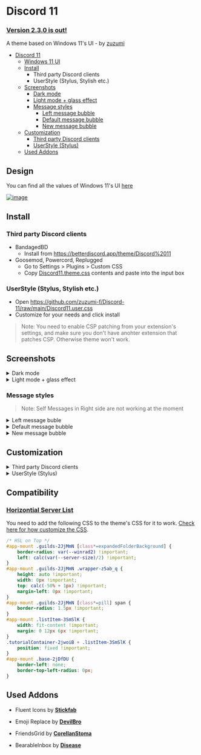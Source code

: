 # Discord 11

### [Version 2.3.0 is out!](https://github.com/zuzumi-f/Discord-11/releases)

A theme based on Windows 11's UI - by [zuzumi](https://github.com/zuzumi-f)

- [Discord 11](#discord-11)
    - [Windows 11 UI](#design)
    - [Install](#install)
        - Third party Discord clients
        - UserStyle (Stylus, Stylish etc.)
    - [Screenshots](#screenshots)
        - [Dark mode](#dark-mode-details)
        - [Light mode + glass effect](#light-mode-glass-details)
        - [Message styles](#message-styles)
            - [Left message bubble](#left-message-bubble)
            - [Default message bubble](#default-message-bubble)
            - [New message bubble](#new-message-bubble)
    - [Customization](#customization)
        - [Third party Discord clients](#customization-third-party)
        - [UserStyle (Stylus)](#customization-userstyle-stylus)
    - [Used Addons](#used-addons)

## Design

You can find all the values of Windows 11's UI [here](https://www.figma.com/community/file/1159947337437047524)

[![image](https://user-images.githubusercontent.com/79029257/198903356-9c6463b9-dc84-420e-a932-98f647408000.png)](https://www.figma.com/community/file/1159947337437047524)

## Install

### Third party Discord clients

- BandagedBD
    - Install from https://betterdiscord.app/theme/Discord%2011
- Goosemod, Powercord, Replugged
    - Go to Settings > Plugins > Custom CSS
    - Copy [Discord11.theme.css](Discord11.theme.css) contents and paste into the input box

### UserStyle (Stylus, Stylish etc.)

- Open https://github.com/zuzumi-f/Discord-11/raw/main/Discord11.user.css
- Customize for your needs and click install
> Note: You need to enable CSP patching from your extension's settings, and make sure you don't have anohter extension that patches CSP. Otherwise theme won't work.

## Screenshots

<details id="dark-mode-details">
    <summary>Dark mode</summary>

![Dark mode screenshot](https://user-images.githubusercontent.com/79029257/197858304-c3c77148-603b-4ed2-88b3-7821efcc1e3f.png)
![Dark mode screenshot 2](https://user-images.githubusercontent.com/79029257/197858332-522f1da4-6349-4081-a471-635910cdc6c3.png)
</details>

<details id="light-mode-glass-details">
    <summary>Light mode + glass effect</summary>

![Light mode + glass effect screenshot](https://user-images.githubusercontent.com/79029257/197858375-bf1e7ff4-f586-43ca-8c96-187660c4c7af.png)
![Light mode + glass effect screenshot 2](https://user-images.githubusercontent.com/79029257/197858393-2fe8acfb-86ca-456d-a53e-5af5a80de481.png)
</details>

### Message styles

> Note: Self Messages in Right side are not working at the moment

<details id="left-message-bubble">
    <summary>Left message buble</summary>

![Left message bubble style](https://user-images.githubusercontent.com/79029257/183246736-7c229bb6-c064-4870-a6eb-744d4bd8d951.png)

</details>

<details id="default-message-bubble">
    <summary>Default message bubble</summary>

![Default message buble style](https://user-images.githubusercontent.com/79029257/183246763-c3824133-3e38-4ec1-a7a2-ae415670eff7.png)
</details>

<details id="new-message-bubble">
    <summary>New message bubble</summary>

> Note: Doesn't work with compact mode

![New message bubble style](https://user-images.githubusercontent.com/79029257/183246798-c534587b-37f6-403e-9547-fb46dced9f25.png)
</details>

## Customization

<details id="customization-third-party">
    <summary>Third party Discord clients</summary>

![Customize theme step 1](https://user-images.githubusercontent.com/79029257/196771736-bf0421c8-1d16-490e-8003-6c04086224e9.png)
![Customize theme step 2](https://user-images.githubusercontent.com/79029257/196772831-6f14281e-2731-47ee-b02e-90eef7e656e1.png)

You can write any other code at the bottom of the file

![Customize theme step 3](https://user-images.githubusercontent.com/79029257/185492619-98009f68-31c4-4a59-a8dc-e515d22b4363.png)
</details>

<details id="customization-userstyle-stylus">
    <summary>UserStyle (Stylus)</summary>

![Customize theme step 1](https://i.imgur.com/G88mLLd.png)
</details>

## Compatibility

### [Horizontial Server List](https://betterdiscord.app/theme/Horizontal%20Server%20List)

You need to add the following CSS to the theme's CSS for it to work. [Check here for how customize the CSS](#customization).

```css
/* HSL on Top */
#app-mount .guilds-2JjMmN [class*=expandedFolderBackground] {
    border-radius: var(--winrad2) !important;
    left: calc(var(--server-size)/2) !important;
}
#app-mount .guilds-2JjMmN .wrapper-z5ab_q {
    height: auto !important;
    width: 0px !important;
    top: calc(-50% + 1px) !important;
    margin-left: 0px !important;
}
#app-mount .guilds-2JjMmN [class*=pill] span {
    border-radius: 1.5px !important;
}
#app-mount .listItem-3SmSlK {
    width: fit-content !important;
    margin: 0 12px 6px !important;
}
.tutorialContainer-2jwoiB + .listItem-3SmSlK {
    position: fixed !important;
}
#app-mount .base-2jDfDU {
    border-left: none;
    border-top-left-radius: 0px;
}
```


## Used Addons

- Fluent Icons by **[Stickfab](https://github.com/stickfab/pc-fluenticons)**

- Emoji Replace by **[DevilBro](https://github.com/mwittrien/BetterDiscordAddons/blob/master/Themes/EmojiReplace/EmojiReplace.theme.css)**

- FriendsGrid by **[CorellanStoma](https://github.com/CreArts-Community/Friends-Grid)**

- BearableInbox by **[Disease](https://github.com/maenDisease/BetterDiscordStuff/blob/main/css/bearableInbox.css)**
